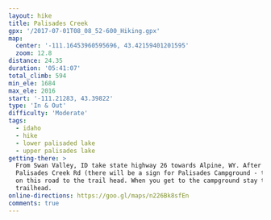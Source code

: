 ```yaml
---
layout: hike
title: Palisades Creek
gpx: '/2017-07-01T08_08_52-600_Hiking.gpx'
map:
  center: '-111.16453960595696, 43.42159401201595'
  zoom: 12.8
distance: 24.35
duration: '05:41:07'
total_climb: 594
min_ele: 1684
max_ele: 2016
start: '-111.21283, 43.39822'
type: 'In & Out'
difficulty: 'Moderate'
tags:
  - idaho
  - hike
  - lower palisaded lake
  - upper palisades lake
getting-there: >
  From Swan Valley, ID take state highway 26 towards Alpine, WY. After 7.5 miles turn left onto
  Palisades Creek Rd (there will be a sign for Palisades Campground - that's your turn). Continue
  on this road to the trail head. When you get to the campground stay to the left to get to the
  trailhead.
online-directions: https://goo.gl/maps/n226Bk8sfEn
comments: true
---
```

